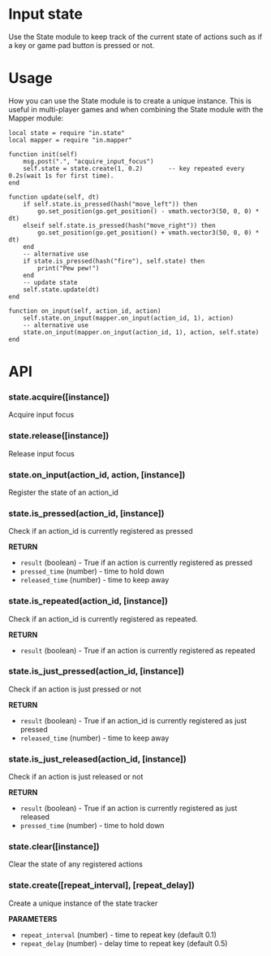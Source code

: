 # Input state
Use the State module to keep track of the current state of actions such as if a key or game pad button is pressed or not.

# Usage
How you can use the State module is to create a unique instance. This is useful in multi-player games and when combining the State module with the Mapper module:

	local state = require "in.state"
	local mapper = require "in.mapper"

	function init(self)
		msg.post(".", "acquire_input_focus")
		self.state = state.create(1, 0.2)		-- key repeated every 0.2s(wait 1s for first time).
	end

	function update(self, dt)
		if self.state.is_pressed(hash("move_left")) then
			go.set_position(go.get_position() - vmath.vector3(50, 0, 0) * dt)
		elseif self.state.is_pressed(hash("move_right")) then
			go.set_position(go.get_position() + vmath.vector3(50, 0, 0) * dt)
		end
		-- alternative use
		if state.is_pressed(hash("fire"), self.state) then
			print("Pew pew!")
		end
		-- update state
		self.state.update(dt)
	end

	function on_input(self, action_id, action)
		self.state.on_input(mapper.on_input(action_id, 1), action)
		-- alternative use
		state.on_input(mapper.on_input(action_id, 1), action, self.state)
	end

# API

### state.acquire([instance])
Acquire input focus

### state.release([instance])
Release input focus

### state.on_input(action_id, action, [instance])
Register the state of an action_id

### state.is_pressed(action_id, [instance])
Check if an action_id is currently registered as pressed

**RETURN**
* ```result``` (boolean) - True if an action is currently registered as pressed
* ```pressed_time``` (number) - time to hold down
* ```released_time``` (number) - time to keep away


### state.is_repeated(action_id, [instance])
Check if an action_id is currently registered as repeated.

**RETURN**
* ```result``` (boolean) - True if an action is currently registered as repeated

### state.is_just_pressed(action_id, [instance])
Check if an action is just pressed or not

**RETURN**
* ```result``` (boolean) - True if an action_id is currently registered as just pressed
* ```released_time``` (number) - time to keep away

### state.is_just_released(action_id, [instance])
Check if an action is just released or not

**RETURN**
* ```result``` (boolean) - True if an action is currently registered as just released
* ```pressed_time``` (number) - time to hold down

### state.clear([instance])
Clear the state of any registered actions

### state.create([repeat_interval], [repeat_delay])
Create a unique instance of the state tracker

**PARAMETERS**
* ```repeat_interval``` (number) - time to repeat key (default 0.1)
* ```repeat_delay``` (number) - delay time to repeat key (default 0.5)

